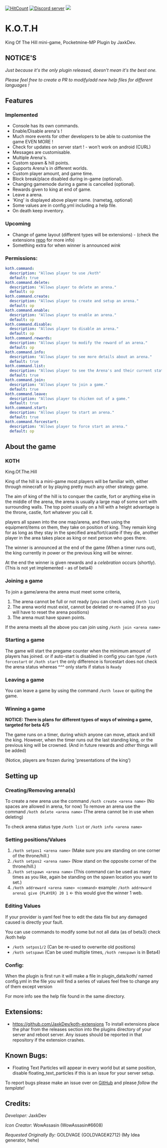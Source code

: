 [![HitCount](http://hits.dwyl.io/JaxkDev/KOTH.svg)](http://hits.dwyl.io/JaxkDev/KOTH)
<a href="https://tiny.cc/JaxksDC"><img src="https://discordapp.com/api/guilds/554059221847638040/embed.png" alt="Discord server"/></a>
<a href="https://poggit.pmmp.io/p/KOTH"><img src="https://poggit.pmmp.io/shield.state/KOTH"></a>

# K.O.T.H
King Of The Hill mini-game, Pocketmine-MP Plugin by JaxkDev.

## NOTICE'S
 *Just because it's the only plugin released, doesn't mean it's the best one.*

 *Please feel free to create a PR to modify/add new help files for different languages !*
 
 
## Features
### Implemented
 - Console has its own commands.
 - Enable/Disable arena's !
 - Much more events for other developers to be able to customise the game EVEN MORE !
 - Check for updates on server start !   - won't work on android (CURL)
 - Messages are customisable.
 - Multiple Arena's.
 - Custom spawn & hill points.
 - Supports Arena's in different worlds.
 - Custom player amount, and game time.
 - Block break/place disabled during in-game (optional).
 - Changing gamemode during a game is cancelled (optional).
 - Rewards given to king at end of game.
 - Leave a arena.
 - 'King' is displayed above player name. (nametag, optional)
 - Some values are in config.yml including a help file.
 - On death keep inventory.

### Upcoming
 - Change of game layout (different types will be extensions) - (check the extensions [repo](https://github.com/JaxkDev/Koth-Extensions) for more info)
 - Something extra for when winner is announced *wink*

### Permissions:
```yaml
koth.command:
  description: "Allows player to use /koth"
  default: true
koth.command.delete:
  description: "Allows player to delete an arena."
  default: op
koth.command.create:
  description: "Allows player to create and setup an arena."
  default: op
koth.command.enable:
  description: "Allows player to enable an arena."
  default: op
koth.command.disable:
  description: "Allows player to disable an arena."
  default: op
koth.command.rewards:
  description: "Allows player to modify the reward of an arena."
  default: op
koth.command.info:
  description: "Allows player to see more details about an arena."
  default: true
koth.command.list:
  description: "Allows player to see the Arena's and their current status."
  default: true
koth.command.join:
  description: "Allows player to join a game."
  default: true
koth.command.leave:
  description: "Allows player to chicken out of a game."
  default: true
koth.command.start:
  description: "Allows player to start an arena."
  default: true
koth.command.forcestart:
  description: "Allows player to force start an arena."
  default: op
```
## About the game
### KOTH
King.Of.The.Hill

King of the hill is a mini-game most players will be familiar with, either through minecraft or by playing pretty much any other strategy game. 

The aim of king of the hill is to conquer the castle, fort or anything else in the middle of the arena, the arena is usually a large map of some sort with surrounding walls.
The top point usually on a hill with a height advantage is the throne, castle, fort whatever you call it.

players all spawn into the one map/arena, and then using the equipment/items on them, they take on position of king.
They remain king for as long as they stay in the specified area/fort/castle if they die, another player in the area takes place as king or next person who goes there.

The winner is announced at the end of the game (When a timer runs out), the king currently in power or the previous king will be winner.

At the end the winner is given rewards and a *celebration* occurs (shortly).
(This is not yet implemented - as of beta4)

### Joining a game
To join a game/arena the arena must meet some criteria,
1. The arena cannot be full or not ready (you can check using `/koth list`)
2. The arena world must exist, cannot be deleted or re-named (if so you will have to reset the arena positions)
3. The arena must have spawn points.

If the arena meets all the above you can join using `/koth join <arena name>`

### Starting a game
The game will start the pregame counter when the minimum amount of players has joined.
or if auto-start is disabled in config you can type `/koth forcestart` or `/koth start`
the only difference is forcestart does not check the arena status whereas ^^^ only starts if status is `Ready`

### Leaving a game
You can leave a game by using the command `/koth leave` or quiting the game.

### Winning a game
**NOTICE: There is plans for different types of ways of winning a game, targeted for beta 4/5**

The game runs on a timer, during which anyone can move, attack and kill the king.
However, when the timer runs out the last standing king, or the previous king will be crowned.
(And in future rewards and *other* things will be added)

(Notice, players are frozen during 'presentations of the king')

## Setting up
### Creating/Removing arena(s)
To create a new arena use the command `/koth create <arena name>` (No spaces are allowed in arena, for now)
To remove an arena use the command `/koth delete <arena name>` (The arena cannot be in use when deleting)

To check arena status type `/koth list` or `/koth info <arena name>`
### Setting positions/Values
 1. `/koth setpos1 <arena name>`
   (Make sure you are standing on one corner of the throne/hill.)
 2. `/koth setpos2 <arena name>`
   (Now stand on the opposite corner of the throne/hill.)
 3. `/koth setspawn <arena name>`
   (This command can be used as many times as you like, again be standing on the spawn location you want to set.)
 4. `/koth addreward <arena name> <command>`
   example: `/koth addreward arena1 give {PLAYER} 20 1` <- this would give the winner 1 web.
### Editing Values
If your provider is yaml feel free to edit the data file but any damaged caused is directly your fault.

You can use commands to modify some but not all data (as of beta3) check /koth help
- `/koth setpos1/2` (Can be re-used to overwrite old positions)
- `/koth setspawn` (Can be used multiple times, `/koth remspawn` is in Beta4)

### Config:
When the plugin is first run it will make a file in plugin_data/koth/ named config.yml
in the file you will find a series of values feel free to change any of them except version

For more info see the help file found in the same directory.

## Extensions:
 - <https://github.com/JaxkDev/koth-extensions>
 To install extensions place the phar from the releases section into the plugins directory of your server and reboot server.
 Any issues should be reported in that repository if the extension crashes.

## Known Bugs:
 - Floating Text Particles will appear in every world but at same position, disable floating_text_particles if this is an issue for your server setup.

To report bugs please make an issue over on [GitHub](https://github.com/JaxkDev/koth/issues/new) and please *follow the template!*

## Credits:
_Developer:_ JaxkDev

_Icon Creator:_ WowAssasin (WowAssasin#6608)

_Requested Originally By:_ GOLDVAGE (GOLDVAGE#2712) (My Idea generator, hehe)
